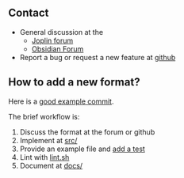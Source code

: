 ## Contact

- General discussion at the
    - [Joplin forum](https://discourse.joplinapp.org/t/jimmy-a-joplin-import-tool/38503)
    - [Obsidian Forum](https://forum.obsidian.md/t/jimmy-convert-your-notes-to-markdown/88685)
- Report a bug or request a new feature at [github](https://github.com/marph91/jimmy/issues/new/choose)

## How to add a new format?

Here is a [good example commit](https://github.com/marph91/jimmy/commit/362acf0319b130c5abb90324129b76c1b5ebefca).

The brief workflow is:

1. Discuss the format at the forum or github
2. Implement at [src/](https://github.com/marph91/jimmy/tree/master/src/formats)
3. Provide an example file and [add a test](https://github.com/marph91/jimmy/blob/master/test/example_commands.sh)
4. Lint with [lint.sh](https://github.com/marph91/jimmy/blob/master/lint.sh)
5. Document at [docs/](https://github.com/marph91/jimmy/tree/master/docs/formats)
